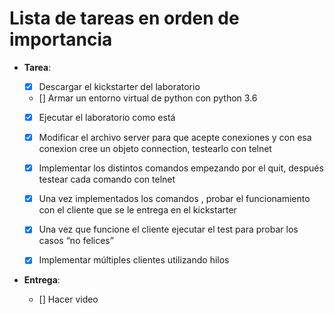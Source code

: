 # Lista de tareas en orden de importancia

- **Tarea**:

  - [x] Descargar el kickstarter del laboratorio

  - [] Armar un entorno virtual de python con python 3.6

  - [X] Ejecutar el laboratorio como está

  - [X] Modificar el archivo server para que acepte conexiones y con esa conexion cree un objeto connection, testearlo con telnet

  - [X] Implementar los distintos comandos empezando por el quit, después testear cada comando con telnet

  - [X] Una vez implementados los comandos , probar el funcionamiento con el cliente que se le entrega en el kickstarter

  - [X] Una vez que funcione el cliente ejecutar el test para probar los casos “no felices”

  - [X] Implementar múltiples clientes utilizando hilos

- **Entrega**:

  - [] Hacer video
